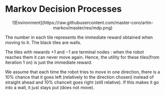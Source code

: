 # Markov Decision Processes 

<p align="center">
![Environment](https://raw.githubusercontent.com/master-coro/artin-markov/master/res/mdp.png)
</p>
The number in each tile represents the immediate reward obtained when moving to it. The black tiles are walls.

The tiles with rewards +1 and −1 are terminal nodes : when the robot reaches them it can never move again. Hence, the utility for these tiles(from iteration 1 on) is just the immediate reward. 
 
We assume that each time the robot tries to move in one direction, there is a 10% chance that it goes left (relatively to the direction chosen) instead of straight ahead and 10% chanceit goes right (still relative). If this makes it go into a wall, it just stays put (does not move).

